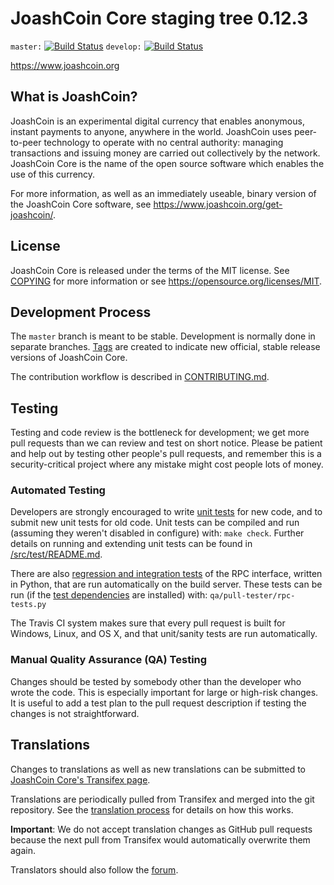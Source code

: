 JoashCoin Core staging tree 0.12.3
===============================

`master:` [![Build Status](https://travis-ci.org/joashcoinpay/joashcoin.svg?branch=master)](https://travis-ci.org/joashcoinpay/joashcoin) `develop:` [![Build Status](https://travis-ci.org/joashcoinpay/joashcoin.svg?branch=develop)](https://travis-ci.org/joashcoinpay/joashcoin/branches)

https://www.joashcoin.org


What is JoashCoin?
----------------

JoashCoin is an experimental digital currency that enables anonymous, instant
payments to anyone, anywhere in the world. JoashCoin uses peer-to-peer technology
to operate with no central authority: managing transactions and issuing money
are carried out collectively by the network. JoashCoin Core is the name of the open
source software which enables the use of this currency.

For more information, as well as an immediately useable, binary version of
the JoashCoin Core software, see https://www.joashcoin.org/get-joashcoin/.


License
-------

JoashCoin Core is released under the terms of the MIT license. See [COPYING](COPYING) for more
information or see https://opensource.org/licenses/MIT.

Development Process
-------------------

The `master` branch is meant to be stable. Development is normally done in separate branches.
[Tags](https://github.com/joashcoinpay/joashcoin/tags) are created to indicate new official,
stable release versions of JoashCoin Core.

The contribution workflow is described in [CONTRIBUTING.md](CONTRIBUTING.md).

Testing
-------

Testing and code review is the bottleneck for development; we get more pull
requests than we can review and test on short notice. Please be patient and help out by testing
other people's pull requests, and remember this is a security-critical project where any mistake might cost people
lots of money.

### Automated Testing

Developers are strongly encouraged to write [unit tests](src/test/README.md) for new code, and to
submit new unit tests for old code. Unit tests can be compiled and run
(assuming they weren't disabled in configure) with: `make check`. Further details on running
and extending unit tests can be found in [/src/test/README.md](/src/test/README.md).

There are also [regression and integration tests](/qa) of the RPC interface, written
in Python, that are run automatically on the build server.
These tests can be run (if the [test dependencies](/qa) are installed) with: `qa/pull-tester/rpc-tests.py`

The Travis CI system makes sure that every pull request is built for Windows, Linux, and OS X, and that unit/sanity tests are run automatically.

### Manual Quality Assurance (QA) Testing

Changes should be tested by somebody other than the developer who wrote the
code. This is especially important for large or high-risk changes. It is useful
to add a test plan to the pull request description if testing the changes is
not straightforward.

Translations
------------

Changes to translations as well as new translations can be submitted to
[JoashCoin Core's Transifex page](https://www.transifex.com/projects/p/joashcoin/).

Translations are periodically pulled from Transifex and merged into the git repository. See the
[translation process](doc/translation_process.md) for details on how this works.

**Important**: We do not accept translation changes as GitHub pull requests because the next
pull from Transifex would automatically overwrite them again.

Translators should also follow the [forum](https://www.joashcoin.org/forum/topic/joashcoin-worldwide-collaboration.88/).
